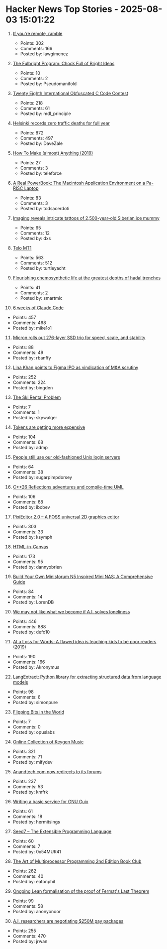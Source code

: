# Hacker News Top Stories - 2025-08-03 15:01:22

1. [If you're remote, ramble](https://stephango.com/ramblings)
   - Points: 302
   - Comments: 166
   - Posted by: lawgimenez

2. [The Fulbright Program: Chock Full of Bright Ideas](https://bastian.rieck.me/blog/2025/fulbright/)
   - Points: 10
   - Comments: 2
   - Posted by: Pseudomanifold

3. [Twenty Eighth International Obfuscated C Code Contest](https://www.ioccc.org/2024/index.html)
   - Points: 218
   - Comments: 61
   - Posted by: mdl_principle

4. [Helsinki records zero traffic deaths for full year](https://www.helsinkitimes.fi/finland/finland-news/domestic/27539-helsinki-records-zero-traffic-deaths-for-full-year.html)
   - Points: 872
   - Comments: 497
   - Posted by: DaveZale

5. [How To Make (almost) Anything (2019)](https://fab.cba.mit.edu/classes/863.19/CBA/people/dsculley/index.html)
   - Points: 27
   - Comments: 3
   - Posted by: teleforce

6. [A Real PowerBook: The Macintosh Application Environment on a Pa-RISC Laptop](http://oldvcr.blogspot.com/2025/08/a-real-powerbook-macintosh-application.html)
   - Points: 83
   - Comments: 3
   - Posted by: todsacerdoti

7. [Imaging reveals intricate tattoos of 2,500-year-old Siberian ice mummy](https://www.bbc.com/news/articles/c4gzx0zm68vo)
   - Points: 65
   - Comments: 12
   - Posted by: dxs

8. [Telo MT1](https://www.telotrucks.com/)
   - Points: 563
   - Comments: 512
   - Posted by: turtleyacht

9. [Flourishing chemosynthetic life at the greatest depths of hadal trenches](https://www.nature.com/articles/s41586-025-09317-z)
   - Points: 41
   - Comments: 2
   - Posted by: smartmic

10. [6 weeks of Claude Code](https://blog.puzzmo.com/posts/2025/07/30/six-weeks-of-claude-code/)
   - Points: 457
   - Comments: 468
   - Posted by: mike1o1

11. [Micron rolls out 276-layer SSD trio for speed, scale, and stability](https://blocksandfiles.com/2025/07/30/micron-three-276-layer-ssds/)
   - Points: 88
   - Comments: 49
   - Posted by: rbanffy

12. [Lina Khan points to Figma IPO as vindication of M&A scrutiny](https://techcrunch.com/2025/08/02/lina-khan-points-to-figma-ipo-as-vindication-for-ma-scrutiny/)
   - Points: 252
   - Comments: 224
   - Posted by: bingden

13. [The Ski Rental Problem](https://lesves.github.io/articles/ski-rental/)
   - Points: 7
   - Comments: 1
   - Posted by: skywalqer

14. [Tokens are getting more expensive](https://ethanding.substack.com/p/ai-subscriptions-get-short-squeezed)
   - Points: 104
   - Comments: 68
   - Posted by: admp

15. [People still use our old-fashioned Unix login servers](https://utcc.utoronto.ca/~cks/space/blog/sysadmin/LoginServersStillUsed)
   - Points: 64
   - Comments: 38
   - Posted by: sugarpimpdorsey

16. [C++26 Reflections adventures and compile-time UML](https://www.reachablecode.com/2025/07/31/c26-reflections-adventures-compile-time-uml/)
   - Points: 106
   - Comments: 68
   - Posted by: ibobev

17. [PixiEditor 2.0 – A FOSS universal 2D graphics editor](https://pixieditor.net/blog/2025/07/30/20-release/)
   - Points: 303
   - Comments: 33
   - Posted by: ksymph

18. [HTML-in-Canvas](https://github.com/WICG/html-in-canvas)
   - Points: 173
   - Comments: 95
   - Posted by: dannyobrien

19. [Build Your Own Minisforum N5 Inspired Mini NAS: A Comprehensive Guide](https://jackharvest.com/index.php/2025/07/27/build-your-own-minisforum-n5-inspired-mini-nas-a-comprehensive-guide/)
   - Points: 84
   - Comments: 14
   - Posted by: LorenDB

20. [We may not like what we become if A.I. solves loneliness](https://www.newyorker.com/magazine/2025/07/21/ai-is-about-to-solve-loneliness-thats-a-problem)
   - Points: 446
   - Comments: 888
   - Posted by: defo10

21. [At a Loss for Words: A flawed idea is teaching kids to be poor readers (2019)](https://www.apmreports.org/episode/2019/08/22/whats-wrong-how-schools-teach-reading)
   - Points: 190
   - Comments: 166
   - Posted by: Akronymus

22. [LangExtract: Python library for extracting structured data from language models](https://github.com/google/langextract)
   - Points: 98
   - Comments: 6
   - Posted by: simonpure

23. [Flipping Bits in the World](https://opuslabs.substack.com/p/how-to-flip-bits-in-the-world)
   - Points: 7
   - Comments: 0
   - Posted by: opuslabs

24. [Online Collection of Keygen Music](https://keygenmusic.tk)
   - Points: 321
   - Comments: 71
   - Posted by: mifydev

25. [Anandtech.com now redirects to its forums](https://forums.anandtech.com/)
   - Points: 237
   - Comments: 53
   - Posted by: kmfrk

26. [Writing a basic service for GNU Guix](https://tannerhoelzel.com/gnu-shepherd-simple-service.html)
   - Points: 61
   - Comments: 18
   - Posted by: hermitsings

27. [Seed7 – The Extensible Programming Language](https://seed7.net)
   - Points: 60
   - Comments: 7
   - Posted by: 0x54MUR41

28. [The Art of Multiprocessor Programming 2nd Edition Book Club](https://eatonphil.com/2025-art-of-multiprocessor-programming.html)
   - Points: 262
   - Comments: 40
   - Posted by: eatonphil

29. [Ongoing Lean formalisation of the proof of Fermat's Last Theorem](https://github.com/ImperialCollegeLondon/FLT)
   - Points: 99
   - Comments: 58
   - Posted by: anonyonoor

30. [A.I. researchers are negotiating $250M pay packages](https://www.nytimes.com/2025/07/31/technology/ai-researchers-nba-stars.html)
   - Points: 255
   - Comments: 470
   - Posted by: jrwan

